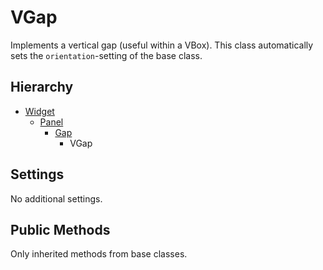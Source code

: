 VGap
====

Implements a vertical gap (useful within a VBox). This class automatically
sets the `orientation`-setting of the base class.


Hierarchy
---------

  - [Widget](./Widget.md)
    - [Panel](./Panel.md)
      - [Gap](./Gap.md)
        - VGap


Settings
--------

No additional settings.


Public Methods
--------------

Only inherited methods from base classes.

